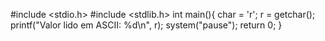 #include <stdio.h>
#include <stdlib.h>
int main(){
  char = 'r';
  r = getchar();
  printf("Valor lido em ASCII: %d\n", r);
  system("pause");
  return 0;
}
  
